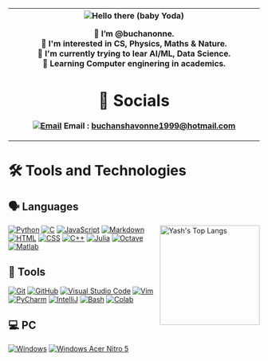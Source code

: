 <table>
  <tr>
    <th width="50%">
      
<img src="https://c.tenor.com/-z2KfO5zAckAAAAC/hello-there-baby-yoda.gif" align="center" alt="Hello there (baby Yoda)">

👋 I’m @buchanonne. <br>
👀 I'm interested in CS, Physics, Maths & Nature. <br>
🌱 I'm currently trying to lear AI/ML, Data Science. <br>
📖 Learning Computer enginering in academics. <br>

    

# 🔗 Socials

[![Email](https://img.shields.io/badge/Mail-004788?style=for-the-badge&logo=gmail&logoColor=white)](mailto:yashpawarp@gmail.com)
Email : buchanshavonne1999@hotmail.com

</th>
</tr>
</table>

# 🛠 Tools and Technologies

## 🗣 Languages
<img align="right" src="https://github-readme-stats.vercel.app/api/top-langs/?username=yashppawar&layout=compact&theme=dark" alt="Yash's Top Langs" height="200">

[![Python](https://img.shields.io/badge/Python-Primary_Language-3776AB?style=for-the-badge&logo=python)](https://www.python.org/)
[![C](https://img.shields.io/badge/C-Basics-00427E?style=for-the-badge&logo=c&logoColor=white)]() 
[![JavaScript](https://img.shields.io/badge/JavaScript-Basics-FFCE5A?style=for-the-badge&logo=javascript)](https://www.javascript.com/)
[![Markdown](https://img.shields.io/badge/Markdown-Basics-0077B5?style=for-the-badge&logo=markdown)](https://en.wikipedia.org/wiki/Markdown)
[![HTML](https://img.shields.io/badge/HTML-Basics-DD4A24?style=for-the-badge&logo=html5&logoColor=white)](https://www.w3schools.com/html/default.asp)
[![CSS](https://img.shields.io/badge/CSS-Basics-254BDD?style=for-the-badge&logo=css3)](https://www.w3schools.com/css/default.asp) 
[![C++](https://img.shields.io/badge/C++-Basics-6295CB?style=for-the-badge&logo=cplusplus)]()
[![Julia](https://img.shields.io/badge/Julia-learning-8B549B?style=for-the-badge&logo=Julia&logoColor=white)](https://julialang.org) 
[![Octave](https://img.shields.io/badge/Octave-learning-3EAECE?style=for-the-badge&logo=octave&logoColor=white)](https://www.gnu.org/software/octave/index) 
[![Matlab](https://img.shields.io/badge/Matlab-learning-6BA299?style=for-the-badge&logo=matlab)](https://matlab.mathworks.com/) 
<!-- [![Java](https://img.shields.io/badge/Java-Basics-E51F24?style=for-the-badge&logo=java&logoColor=white)](https://docs.oracle.com/en/java/) -->
<!-- [![R](https://img.shields.io/badge/R-Basics-276DC3?style=for-the-badge&logo=r)](https://www.r-project.org/about.html) -->

## 🔧 Tools 
[![Git](https://img.shields.io/badge/Git-FF5611?style=for-the-badge&logo=git&logoColor=white)](https://git-scm.com/)
[![GitHub](https://img.shields.io/badge/GitHub-0D1117?style=for-the-badge&logo=github&logoColor=white)](https://github.com/)
[![Visual Studio Code](https://img.shields.io/badge/Visual_Studio_Code-22A6F2?style=for-the-badge&logo=visualstudio)](https://code.visualstudio.com/)
[![Vim](https://img.shields.io/badge/Vim-019331?style=for-the-badge&logo=vim)](https://www.vim.org/)
[![PyCharm](https://img.shields.io/badge/PyCharm-4C4C4C?style=for-the-badge&logo=pycharm)](https://www.jetbrains.com/pycharm/)
[![IntelliJ](https://img.shields.io/badge/IntelliJ_IDEA-4C4C4C?style=for-the-badge&logo=intellij%20idea)](https://www.jetbrains.com/idea/)
[![Bash](https://img.shields.io/badge/Bash-272E35?style=for-the-badge&logo=gnu%20bash&logoColor=white)](https://www.gnu.org/software/bash/)
[![Colab](https://img.shields.io/badge/Google_Colab-FF8C0A?style=for-the-badge&logo=google%20colab&logoColor=white)](https://colab.research.google.com/)

## 💻 PC
[![Windows](https://img.shields.io/badge/Windows-laptop-0078D6?style=for-the-badge&logo=windows)](https://www.microsoft.com/en/windows/)
[![Windows Acer Nitro 5](https://img.shields.io/badge/Linux-laptop_and_VM-51A2DA?style=for-the-badge&logo=linux&logoColor=white)](https://www.google.com/search?q=linux)


<!-- What's happening with this contributions count?? -->
